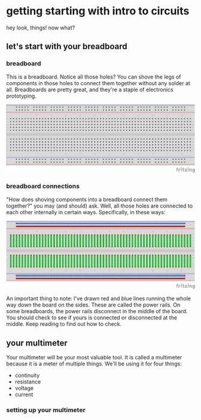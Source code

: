 # getting starting with intro to circuits
hey look, things! now what?

## let's start with your breadboard

### breadboard
This is a breadboard. Notice all those holes? You can shove the legs of components in those holes to connect them together without any solder at all. Breadboards are pretty great, and they're a staple of electronics prototyping.

![breadboard](bare_breadboard.png "this doesn't look like bread at all")

### breadboard connections
"How does shoving components into a breadboard connect them together?" you may (and should) ask. Well, all those holes are connected to each other internally in certain ways. Specifically, in these ways:

![breadboard connections](breadboard_connections.png "still not seeing bread here man")

An important thing to note: I've drawn red and blue lines running the whole way down the board on the sides. These are called the power rails. On some breadboards, the power rails disconnect in the middle of the board. You should check to see if yours is connected or disconnected at the middle. Keep reading to find out how to check.

## your multimeter
Your multimeter will be your most valuable tool. It is called a multimeter because it is a meter of multiple things. We'll be using it for four things:

* continuity
* resistance
* voltage
* current

### setting up your multimeter